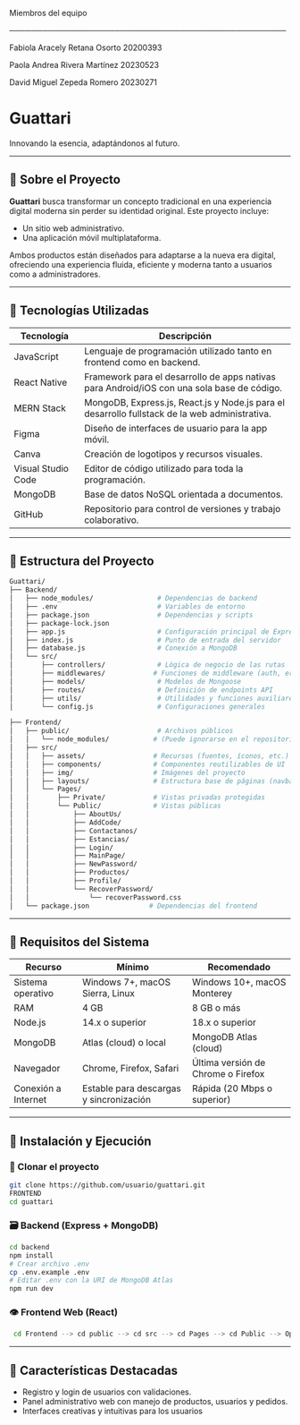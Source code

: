 Miembros del equipo 

──────────────────────────────────────────────────

Fabiola Aracely Retana Osorto 20200393 

Paola Andrea Rivera Martínez 20230523

David Miguel Zepeda Romero 20230271


# Guattari

Innovando la esencia, adaptándonos al futuro.

---

## 🚀 Sobre el Proyecto

**Guattari** busca transformar un concepto tradicional en una experiencia digital moderna sin perder su identidad original. Este proyecto incluye:

* Un sitio web administrativo.
* Una aplicación móvil multiplataforma.

Ambos productos están diseñados para adaptarse a la nueva era digital, ofreciendo una experiencia fluida, eficiente y moderna tanto a usuarios como a administradores.

---

## 🔧 Tecnologías Utilizadas

| Tecnología         | Descripción                                                                                    |
| ------------------ | ---------------------------------------------------------------------------------------------- |
| JavaScript         | Lenguaje de programación utilizado tanto en frontend como en backend.                          |
| React Native       | Framework para el desarrollo de apps nativas para Android/iOS con una sola base de código.     |
| MERN Stack         | MongoDB, Express.js, React.js y Node.js para el desarrollo fullstack de la web administrativa. |
| Figma              | Diseño de interfaces de usuario para la app móvil.                                             |
| Canva              | Creación de logotipos y recursos visuales.                                                     |
| Visual Studio Code | Editor de código utilizado para toda la programación.                                          |
| MongoDB            | Base de datos NoSQL orientada a documentos.                                                    |
| GitHub             | Repositorio para control de versiones y trabajo colaborativo.                                  |

---

## 🧱 Estructura del Proyecto

```bash
Guattari/
├── Backend/
│   ├── node_modules/                # Dependencias de backend
│   ├── .env                         # Variables de entorno
│   ├── package.json                 # Dependencias y scripts
│   ├── package-lock.json
│   ├── app.js                       # Configuración principal de Express
│   ├── index.js                     # Punto de entrada del servidor
│   ├── database.js                  # Conexión a MongoDB
│   └── src/
│       ├── controllers/             # Lógica de negocio de las rutas
│       ├── middlewares/            # Funciones de middleware (auth, errores, etc.)
│       ├── models/                  # Modelos de Mongoose
│       ├── routes/                  # Definición de endpoints API
│       ├── utils/                   # Utilidades y funciones auxiliares
│       └── config.js                # Configuraciones generales

├── Frontend/
│   ├── public/                      # Archivos públicos
│   │   └── node_modules/           # (Puede ignorarse en el repositorio)
│   ├── src/
│   │   ├── assets/                 # Recursos (fuentes, íconos, etc.)
│   │   ├── components/             # Componentes reutilizables de UI
│   │   ├── img/                    # Imágenes del proyecto
│   │   ├── layouts/                # Estructura base de páginas (navbar, footer, etc.)
│   │   └── Pages/
│   │       ├── Private/            # Vistas privadas protegidas
│   │       └── Public/             # Vistas públicas
│   │           ├── AboutUs/
│   │           ├── AddCode/
│   │           ├── Contactanos/
│   │           ├── Estancias/
│   │           ├── Login/
│   │           ├── MainPage/
│   │           ├── NewPassword/
│   │           ├── Productos/
│   │           ├── Profile/
│   │           └── RecoverPassword/
│   │               └── recoverPassword.css
│   └── package.json               # Dependencias del frontend

```

---

## 📃 Requisitos del Sistema

| Recurso             | Mínimo                                  | Recomendado                        |
| ------------------- | --------------------------------------- | ---------------------------------- |
| Sistema operativo   | Windows 7+, macOS Sierra, Linux         | Windows 10+, macOS Monterey        |
| RAM                 | 4 GB                                    | 8 GB o más                         |
| Node.js             | 14.x o superior                         | 18.x o superior                    |
| MongoDB             | Atlas (cloud) o local                   | MongoDB Atlas (cloud)              |
| Navegador           | Chrome, Firefox, Safari                 | Última versión de Chrome o Firefox |
| Conexión a Internet | Estable para descargas y sincronización | Rápida (20 Mbps o superior)        |

---

## 🚧 Instalación y Ejecución

### 🔢 Clonar el proyecto

```bash
git clone https://github.com/usuario/guattari.git
FRONTEND
cd guattari

```

### 🗃️ Backend (Express + MongoDB)

```bash
cd backend
npm install
# Crear archivo .env
cp .env.example .env
# Editar .env con la URI de MongoDB Atlas
npm run dev
```

### 👁️ Frontend Web (React)

```bash
 cd Frontend --> cd public --> cd src --> cd Pages --> cd Public --> Open Terminal --> npm i install --> npm run dev
```



---

## 🌟 Características Destacadas

* Registro y login de usuarios con validaciones.
* Panel administrativo web con manejo de productos, usuarios y pedidos.
* Interfaces creativas y intuitivas para los usuarios
  

